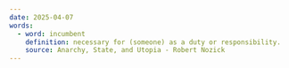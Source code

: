 ```yaml
---
date: 2025-04-07
words:
  - word: incumbent
    definition: necessary for (someone) as a duty or responsibility. 
    source: Anarchy, State, and Utopia - Robert Nozick
---
```

